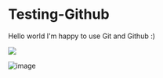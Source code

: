 Testing-Github
==============

Hello world I'm happy to use Git and Github :)

<img src="http://www.starcoppe.it/images/grafica-immagine-b.jpg" >


![image](http://upload.wikimedia.org/wikipedia/commons/thumb/c/c2/URSS-Russian_aviation_red_star.svg/807px-URSS-Russian_aviation_red_star.svg.png)

